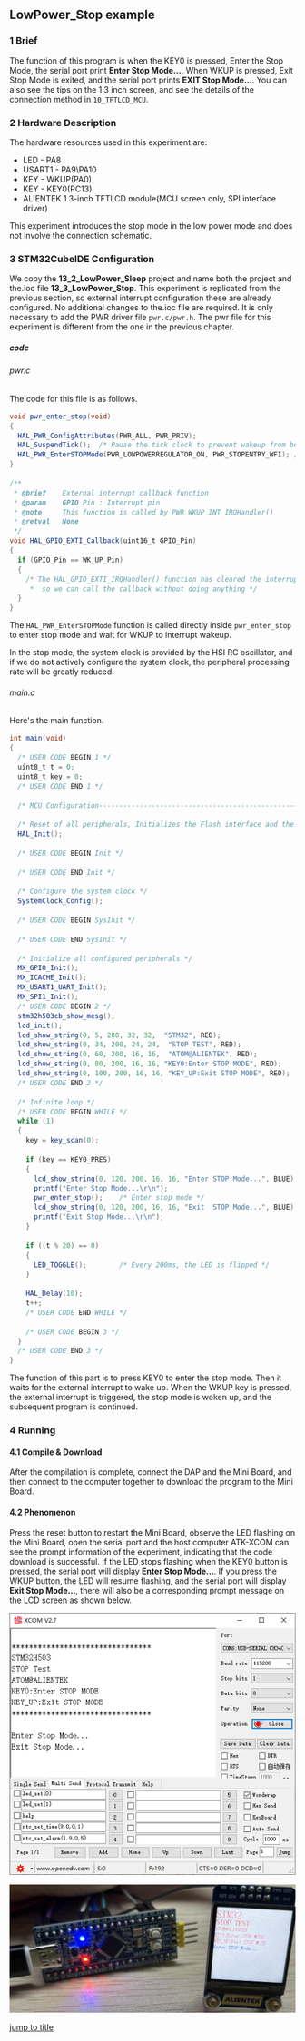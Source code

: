 ## LowPower_Stop example<a name="brief"></a>

### 1 Brief
The function of this program is when the KEY0 is pressed, Enter the Stop Mode, the serial port print **Enter Stop Mode...**. When WKUP is pressed, Exit Stop Mode is exited, and the serial port prints **EXIT Stop Mode...**. You can also see the tips on the 1.3 inch screen, and see the details of the connection method in ``10_TFTLCD_MCU``.
### 2 Hardware Description
The hardware resources used in this experiment are:
+ LED - PA8
+ USART1 - PA9\PA10
+ KEY - WKUP(PA0)
+ KEY - KEY0(PC13) 
+ ALIENTEK 1.3-inch TFTLCD module(MCU screen only, SPI interface driver)

This experiment introduces the stop mode in the low power mode and does not involve the connection schematic.

### 3 STM32CubeIDE Configuration


We copy the **13_2_LowPower_Sleep** project and name both the project and the.ioc file **13_3_LowPower_Stop**. 
This experiment is replicated from the previous section, so external interrupt configuration these are already configured. No additional changes to the.ioc file are required. It is only necessary to add the PWR driver file ``pwr.c/pwr.h``. The pwr file for this experiment is different from the one in the previous chapter.

##### code
###### pwr.c
The code for this file is as follows.
```c#
void pwr_enter_stop(void)
{
  HAL_PWR_ConfigAttributes(PWR_ALL, PWR_PRIV);
  HAL_SuspendTick();  /* Pause the tick clock to prevent wakeup from being interrupted by the tick clock */
  HAL_PWR_EnterSTOPMode(PWR_LOWPOWERREGULATOR_ON, PWR_STOPENTRY_WFI); /* Execute the WFI command and enter the stop mode */
}

/**
 * @brief    External interrupt callback function
 * @param    GPIO Pin : Interrupt pin
 * @note     This function is called by PWR WKUP INT IRQHandler()
 * @retval   None
 */
void HAL_GPIO_EXTI_Callback(uint16_t GPIO_Pin)
{
  if (GPIO_Pin == WK_UP_Pin)
  {
    /* The HAL_GPIO_EXTI_IRQHandler() function has cleared the interrupt flag for us,
     *  so we can call the callback without doing anything */
  }
}
```
The ``HAL_PWR_EnterSTOPMode`` function is called directly inside ``pwr_enter_stop`` to enter stop mode and wait for WKUP to interrupt wakeup.

In the stop mode, the system clock is provided by the HSI RC oscillator, and if we do not actively configure the system clock, the peripheral processing rate will be greatly reduced.

###### main.c
Here's the main function.
```c#
int main(void)
{
  /* USER CODE BEGIN 1 */
  uint8_t t = 0;
  uint8_t key = 0;
  /* USER CODE END 1 */

  /* MCU Configuration--------------------------------------------------------*/

  /* Reset of all peripherals, Initializes the Flash interface and the Systick. */
  HAL_Init();

  /* USER CODE BEGIN Init */

  /* USER CODE END Init */

  /* Configure the system clock */
  SystemClock_Config();

  /* USER CODE BEGIN SysInit */

  /* USER CODE END SysInit */

  /* Initialize all configured peripherals */
  MX_GPIO_Init();
  MX_ICACHE_Init();
  MX_USART1_UART_Init();
  MX_SPI1_Init();
  /* USER CODE BEGIN 2 */
  stm32h503cb_show_mesg();
  lcd_init();
  lcd_show_string(0, 5, 200, 32, 32,  "STM32", RED);
  lcd_show_string(0, 34, 200, 24, 24,  "STOP TEST", RED);
  lcd_show_string(0, 60, 200, 16, 16,  "ATOM@ALIENTEK", RED);
  lcd_show_string(0, 80, 200, 16, 16, "KEY0:Enter STOP MODE", RED);
  lcd_show_string(0, 100, 200, 16, 16, "KEY_UP:Exit STOP MODE", RED);
  /* USER CODE END 2 */

  /* Infinite loop */
  /* USER CODE BEGIN WHILE */
  while (1)
  {
    key = key_scan(0);

    if (key == KEY0_PRES)
    {
      lcd_show_string(0, 120, 200, 16, 16, "Enter STOP Mode...", BLUE);
      printf("Enter Stop Mode...\r\n");
      pwr_enter_stop();    /* Enter stop mode */
      lcd_show_string(0, 120, 200, 16, 16, "Exit  STOP Mode...", BLUE);
      printf("Exit Stop Mode...\r\n");
    }

    if ((t % 20) == 0)
    {
      LED_TOGGLE();        /* Every 200ms, the LED is flipped */
    }

    HAL_Delay(10);
    t++;
    /* USER CODE END WHILE */

    /* USER CODE BEGIN 3 */
  }
  /* USER CODE END 3 */
}
```
The function of this part is to press KEY0 to enter the stop mode. Then it waits for the external interrupt to wake up. When the WKUP key is pressed, the external interrupt is triggered, the stop mode is woken up, and the subsequent program is continued.


### 4 Running
#### 4.1 Compile & Download
After the compilation is complete, connect the DAP and the Mini Board, and then connect to the computer together to download the program to the Mini Board.
#### 4.2 Phenomenon
Press the reset button to restart the Mini Board, observe the LED flashing on the Mini Board, open the serial port and the host computer ATK-XCOM can see the prompt information of the experiment, indicating that the code download is successful. If the LED stops flashing when the KEY0 button is pressed, the serial port will display **Enter Stop Mode...**. If you press the WKUP button, the LED will resume flashing, and the serial port will display **Exit Stop Mode...**, there will also be a corresponding prompt message on the LCD screen as shown below.

![](../../1_docs/3_figures/13_3_LowPower_Stop/stop1.png)

![](../../1_docs/3_figures/13_3_LowPower_Stop/stop2.png)

[jump to title](#brief)